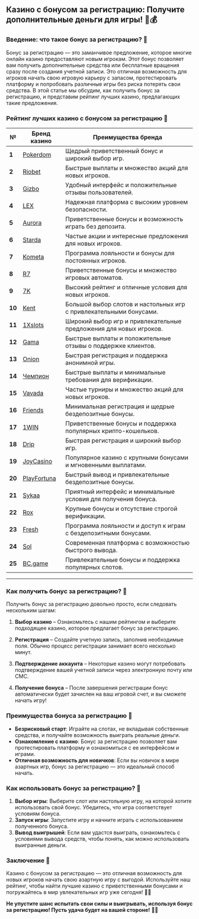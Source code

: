 ## Казино с бонусом за регистрацию: Получите дополнительные деньги для игры! 🎁💰

### Введение: что такое бонус за регистрацию? 🎯

Бонус за регистрацию — это заманчивое предложение, которое многие онлайн казино предоставляют новым игрокам. Этот бонус позволяет вам получить дополнительные средства или бесплатные вращения сразу после создания учетной записи. Это отличная возможность для игроков начать свою игровую карьеру с запасом, протестировать платформу и попробовать различные игры без риска потерять свои средства. В этой статье мы обсудим, как получить бонус за регистрацию, и представим рейтинг лучших казино, предлагающих такие предложения.

### Рейтинг лучших казино с бонусом за регистрацию 🏅

| №  | Бренд казино  | Преимущества бренда                                            |
|----|---------------|---------------------------------------------------------------|
| **1**  | [Pokerdom](https://brandplay.link/4k77v2yx) | Щедрый приветственный бонус и широкий выбор игр.            |
| **2**  | [Riobet](https://brandplay.link/7xBLTPyj) | Быстрые выплаты и множество акций для новых игроков.         |
| **3**  | [Gizbo](https://brandplay.link/bprXw4YV) | Удобный интерфейс и положительные отзывы пользователей.      |
| **4**  | [LEX](https://brandplay.link/zW4hdDFV) | Надежная платформа с высоким уровнем безопасности.          |
| **5**  | [Aurora](https://10trafic-stat2.com/click/668546556bcc6313411604bd/6766/13032/subaccount) | Приветственные бонусы и возможность играть без депозита.    |
| **6**  | [Starda](https://brandplay.link/fB7xwRFL) | Частые акции и интересные предложения для новых игроков.    |
| **7**  | [Kometa](https://brandplay.link/8ZymQJV8) | Программа лояльности и бонусы для постоянных игроков.       |
| **8**  | [R7](https://brandplay.link/bMd3Yjsw) | Приветственные бонусы и множество игровых автоматов.        |
| **9**  | [7K](https://brandplay.link/BvQyFShp) | Высокий рейтинг и отличные условия для новых игроков.       |
| **10** | [Kent](https://brandplay.link/Fv2WP3js) | Большой выбор слотов и настольных игр с привлекательными бонусами. |
| **11** | [1Xslots](https://brandplay.link/hSB1khtr) | Широкий выбор игр и привлекательные предложения для новых игроков. |
| **12** | [Gama](https://brandplay.link/j6NMKsDz) | Быстрые выплаты и положительные отзывы о поддержке клиентов. |
| **13** | [Onion](https://brandplay.link/zBGRVpQ9) | Быстрая регистрация и поддержка анонимной игры.              |
| **14** | [Чемпион](https://temon-gter.cfd/go/lRq?p80412p304504pcc44t17455) | Быстрые выплаты и минимальные требования для верификации.    |
| **15** | [Vavada](https://vavadapartner.pro/?promo=ea5c9275-6854-4505-94fc-95ab18221945-linkb2) | Частые турниры и множество акций для новых игроков.          |
| **16** | [Friends](https://gofriends.vc/linkb2) | Минимальная регистрация и щедрые бездепозитные бонусы.       |
| **17** | [1WIN](https://brandplay.link/smXVpBbG) | Приветственные бонусы и поддержка популярных крипто-кошельков. |
| **18** | [Drip](https://drp-ircp01.com/c07e6a3db) | Быстрая регистрация и широкий выбор игр.                     |
| **19** | [JoyCasino](https://rpc30.call2me.pro/?/ru/registration?apkpop=0&partner=p24970p3291217pc98f) | Популярное казино с крупными бонусами и мгновенными выплатами. |
| **20** | [PlayFortuna](https://fortunapromo.net/alt/playfortuna/registration?0dc4a9362a71feb7e3f165fb8e766f70) | Быстрый вывод и привлекательные бездепозитные бонусы.         |
| **21** | [Sykaa](https://s-two-way.com/?source=linkb2&pid=30697) | Приятный интерфейс и минимальные условия для получения бонуса. |
| **22** | [Rox](https://rox-pvwfpjgcxe.com/cb1ee18a5) | Крупные бонусы и отсутствие строгой верификации.              |
| **23** | [Fresh](https://fresh-eumwkxwao.com/c3f7b485d) | Программа лояльности и доступ к играм с бездепозитными бонусами. |
| **24** | [Sol](https://sol-mmtdzfbaco.com/cb2415bca) | Современная платформа с возможностью быстрого вывода.         |
| **25** | [BC.game](https://partnerbcgame.com/dcc53d441) | Привлекательные бонусы и поддержка популярных слотов.         |

---

### Как получить бонус за регистрацию? 🎉

Получить бонус за регистрацию довольно просто, если следовать нескольким шагам:

1. **Выбор казино** – Ознакомьтесь с нашим рейтингом и выберите подходящее казино, которое предлагает бонус за регистрацию.
   
2. **Регистрация** – Создайте учетную запись, заполнив необходимые поля. Обычно процесс регистрации занимает всего несколько минут.

3. **Подтверждение аккаунта** – Некоторые казино могут потребовать подтверждение вашей учетной записи через электронную почту или СМС.

4. **Получение бонуса** – После завершения регистрации бонус автоматически будет зачислен на ваш игровой счет, и вы сможете начать игру!

### Преимущества бонуса за регистрацию 🎁

- **Безрисковый старт**: Играйте на слотах, не вкладывая собственные средства, и получайте возможность выиграть реальные деньги.
- **Ознакомление с казино**: Бонус за регистрацию позволяет вам протестировать платформу и ознакомиться с ее интерфейсом и играми.
- **Отличная возможность для новичков**: Если вы новичок в мире азартных игр, бонус за регистрацию — это идеальный способ начать.

### Как использовать бонус за регистрацию? 🎲

1. **Выбор игры**: Выберите слот или настольную игру, на которой хотите использовать свой бонус. Убедитесь, что игра соответствует условиям бонуса.
2. **Запуск игры**: Запустите игру и начните играть с использованием полученного бонуса.
3. **Вывод выигрышей**: Если вам удастся выиграть, ознакомьтесь с условиями вывода средств, чтобы понять, как можно использовать выигранные деньги.

### Заключение 📝

Казино с бонусом за регистрацию — это отличная возможность для новых игроков начать свою азартную игру с выгодой. Используйте наш рейтинг, чтобы найти лучшие казино с приветственными бонусами и погружайтесь в мир увлекательных игр уже сегодня! 🎰💵

**Не упустите шанс испытать свои силы и выигрывать, используя бонус за регистрацию! Пусть удача будет на вашей стороне!** 🌟✨
